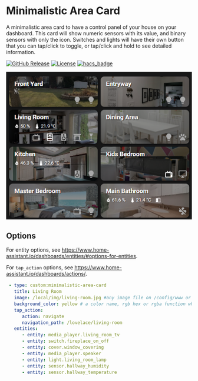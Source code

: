 # Minimalistic Area Card

A minimalistic area card to have a control panel of your house on your dashboard. This card will show numeric sensors with its value, and binary sensors with only the icon. Switches and lights will have their own button that you can tap/click to toggle, or tap/click and hold to see detailed information.

[![GitHub Release][releases-shield]][releases]
[![License][license-shield]](LICENSE.md)
[![hacs_badge](https://img.shields.io/badge/HACS-Default-orange.svg?style=for-the-badge)](https://github.com/custom-components/hacs)


![Sample preview](docs/sample.png)


## Options

For entity options, see https://www.home-assistant.io/dashboards/entities/#options-for-entities.  

For `tap_action` options, see https://www.home-assistant.io/dashboards/actions/.

```yaml
 - type: custom:minimalistic-area-card
   title: Living Room
   image: /local/img/living-room.jpg #any image file on /config/www or an absolute image url
   background_color: yellow # a color name, rgb hex or rgba function when an image is not provided
   tap_action:
      action: navigate
      navigation_path: /lovelace/living-room
   entities:
      - entity: media_player.living_room_tv
      - entity: switch.fireplace_on_off
      - entity: cover.window_covering
      - entity: media_player.speaker
      - entity: light.living_room_lamp
      - entity: sensor.hallway_humidity
      - entity: sensor.hallway_temperature
```


[commits-shield]: https://img.shields.io/github/commit-activity/y/junalmeida/homeassistant-minimalistic-area-card.svg?style=for-the-badge
[commits]: https://github.com/junalmeida/homeassistant-minimalistic-area-card/commits/master
[devcontainer]: https://code.visualstudio.com/docs/remote/containers
[discord]: https://discord.gg/5e9yvq
[discord-shield]: https://img.shields.io/discord/330944238910963714.svg?style=for-the-badge
[forum-shield]: https://img.shields.io/badge/community-forum-brightgreen.svg?style=for-the-badge
[forum]: https://community.home-assistant.io/c/projects/frontend
[license-shield]: https://img.shields.io/github/license/junalmeida/homeassistant-minimalistic-area-card.svg?style=for-the-badge
[maintenance-shield]: https://img.shields.io/maintenance/yes/2021.svg?style=for-the-badge
[releases-shield]: https://img.shields.io/github/release/junalmeida/homeassistant-minimalistic-area-card.svg?style=for-the-badge
[releases]: https://github.com/junalmeida/homeassistant-minimalistic-area-card/releases

